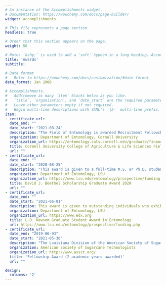```yaml
---
# An instance of the Accomplishments widget.
# Documentation: https://wowchemy.com/docs/page-builder/
widget: accomplishments

# This file represents a page section.
headless: true

# Order that this section appears on the page.
weight: 50

# Note: `&shy;` is used to add a 'soft' hyphen in a long heading. Accomplish&shy;ments
title: 'Awards'
subtitle:

# Date format
#   Refer to https://wowchemy.com/docs/customization/#date-format
date_format: Jan 2006

# Accomplishments.
#   Add/remove as many `item` blocks below as you like.
#   `title`, `organization`, and `date_start` are the required parameters.
#   Leave other parameters empty if not required.
#   Begin multi-line descriptions with YAML's `|2-` multi-line prefix.
item:
- certificate_url: 
  date_end: ""
  date_start: "2021-08-24"
  description: "The Field of Entomology is awarded Recruitment Fellowships each year, available to incoming Ph.D. students only. After recruitment weekend, or another format of interview, the Director of Graduate Studies and the Admissions Committee rank all interviewing applicants, and the Fellowships are offered to the top recruits. "
  organization: Department of Entomology, Cornell University
  organization_url: https://entomology.cals.cornell.edu/graduate/financial-support/
  title: Cornell University College of Agriculture & Life Sciences Field of Entomology Recruitment Fellowship Fall 2021.
  url: ""
- certificate_url: 
  date_end: ""
  date_start: "2020-08-25"
  description: "This award is given to a full-time M.S. or Ph.D. student who exhibits excellence in academic achievement and has made satisfactory progress on his/her graduate degree program in the Department of Entomology at Louisiana State University. Preference is given to students with research in the area of integrated pest management."
  organization: Department of Entomology, LSU
  organization_url: https://www.lsu.edu/entomology/prospective/funding.php
  title: David J. Boethel Scholarship Graduate Award 2020
  url: ""
- certificate_url: 
  date_end: ""
  date_start: "2021-06-01"
  description: This award is given to outstanding individuals who exhibit excellence in academic achievement and graduate research in the Department of Entomology at Louisiana State University. One award is available for nominees in the M.S. program and one award for a Ph.D. candidate.
  organization: Department of Entomology, LSU
  organization_url: https://www.edx.org
  title: L.D. Newsom Graduate Student Award in Entomology
  url: https://www.lsu.edu/entomology/prospective/funding.php
- certificate_url: 
  date_end: "2019-06-03"
  date_start: "2021-05-30"
  description: "The Louisiana Division of the American Society of Sugar Cane Technologists sponsors an endowed graduate student fellowship to provide support to a full-time graduate student at LSU pursuing an M.S. or Ph.D. in an area related to sugarcane production or sugar manufacturing. Students must have a minimum grade point average of 3.0."
  organization: American Society of Sugarcane Technologists
  organization_url: http://www.assct.org/
  title: 'Fellowship Award (2 academic years awarded)'
  url: ""

design:
  columns: '2' 
---
```

